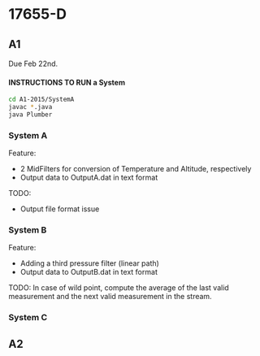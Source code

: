 # 17655-D

## A1

Due Feb 22nd.

#### INSTRUCTIONS TO RUN a System

```bash
cd A1-2015/SystemA
javac *.java
java Plumber
```  

### System A

Feature:

  - 2 MidFilters for conversion of Temperature and Altitude, respectively
  - Output data to OutputA.dat in text format
 

TODO:

  - Output file format issue
  
  

### System B

Feature:

  - Adding a third pressure filter (linear path)
  - Output data to OutputB.dat in text format

TODO:
In case of wild point, compute the average of the last valid measurement and the next valid measurement in the stream.


### System C

## A2
